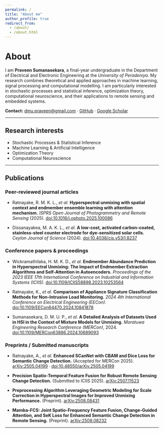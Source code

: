 ```yaml
---
permalink: /
title: "About me"
author_profile: true
redirect_from: 
  - /about/
  - /about.html
---
```


# About

I am **Praveen Sumanasekara**, a final-year undergraduate in the Department of Electrical and Electronic Engineering at the *University of Peradeniya*. My research combines theoretical and applied approaches in machine learning, signal processing and computational modelling. I am particularly interested in stochastic processes and statistical inference, optimization theory, computational neuroscience, and their applications to remote sensing and embedded systems.

**Contact:** dmu.praveen@gmail.com · [GitHub](https://github.com/DMUPraveen) · [Google Scholar](https://scholar.google.com/citations?user=zYXh3WoAAAAJ&hl=en)

---

## Research interests
- Stochastic Processes & Statistical Inference  
- Machine Learning & Artificial Intelligence  
- Optimization Theory  
- Computational Neuroscience  

---

## Publications

### Peer-reviewed journal articles
- Ratnayake, R. M. K. L., *et al.* **Hyperspectral unmixing with spatial context and endmember ensemble learning with attention mechanism.** *ISPRS Open Journal of Photogrammetry and Remote Sensing* (2025). [doi:10.1016/j.ophoto.2025.100086](https://doi.org/10.1016/j.ophoto.2025.100086)

- Dissanayakea, M. A. K. L., *et al.* **A low-cost, activated carbon-coated, stainless-steel counter electrode for dye-sensitized solar cells.** *Ceylon Journal of Science* (2024). [doi:10.4038/cjs.v53i1.8237](http://dx.doi.org/10.4038/cjs.v53i1.8237)

### Conference papers & proceedings
- Wickramathilaka, H. M. K. D., *et al.* **Endmember Abundance Prediction in Hyperspectral Unmixing: The Impact of Endmember Extraction Algorithms and Self-Attention in Autoencoders.** *Proceedings of the 2023 IEEE 17th International Conference on Industrial and Information Systems (ICIIS)*. [doi:10.1109/ICIIS58898.2023.10253564](https://doi.org/10.1109/ICIIS58898.2023.10253564)

- Ratnayake, K., *et al.* **Comparison of Appliance Signature Classification Methods for Non-Intrusive Load Monitoring.** *2024 4th International Conference on Electrical Engineering (EECon)*. [doi:10.1109/EECon64470.2024.10841878](https://doi.org/10.1109/EECon64470.2024.10841878)

- Sumanasekara, D. M. U. P., *et al.* **A Detailed Analysis of Datasets Used in HSI in the Context of Mixture Models for Unmixing.** *Moratuwa Engineering Research Conference (MERCon)*, 2024. [doi:10.1109/MERCon63886.2024.10689093](https://doi.org/10.1109/MERCon63886.2024.10689093)

### Preprints / Submitted manuscripts
- Ratnayake, A., *et al.* **Enhanced SCanNet with CBAM and Dice Loss for Semantic Change Detection.** (Accepted for MERCon 2025). [arXiv:2505.04199](https://arxiv.org/abs/2505.04199) · [doi:10.48550/arXiv.2505.04199](https://doi.org/10.48550/arXiv.2505.04199)

- **Precision Spatio-Temporal Feature Fusion for Robust Remote Sensing Change Detection.** (Submitted to ICIIS 2025). [arXiv:2507.11523](https://arxiv.org/abs/2507.11523)

- **Preprocessing Algorithm Leveraging Geometric Modeling for Scale Correction in Hyperspectral Images for Improved Unmixing Performance.** (Preprint). [arXiv:2508.08431](https://arxiv.org/abs/2508.08431)

- **Mamba-FCS: Joint Spatio-Frequency Feature Fusion, Change-Guided Attention, and SeK Loss for Enhanced Semantic Change Detection in Remote Sensing.** (Preprint). [arXiv:2508.08232](https://arxiv.org/abs/2508.08232)

---

